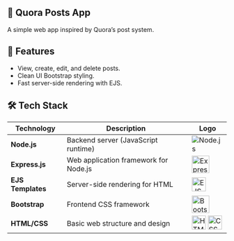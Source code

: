 ## 📝 Quora Posts App

A simple web app inspired by Quora’s post system.

## 🚀 Features

- View, create, edit, and delete posts.
- Clean UI Bootstrap styling.
- Fast server-side rendering with EJS.

## 🛠️ Tech Stack

| Technology                | Description                            | Logo |
|---------------------------|----------------------------------------|------|
| **Node.js**               | Backend server (JavaScript runtime)    | ![Node.js](https://nodejs.org/static/images/logo.svg) |
| **Express.js**            | Web application framework for Node.js  | <img src="https://upload.wikimedia.org/wikipedia/commons/6/64/Expressjs.png" alt="Express.js" width="40"/> |
| **EJS Templates**         | Server-side rendering for HTML         | <img src="https://ejs.co/favicon.ico" alt="EJS" width="32"/> |
| **Bootstrap**             | Frontend CSS framework                 | <img src="https://getbootstrap.com/docs/5.0/assets/brand/bootstrap-logo.svg" alt="Bootstrap" width="40"/> |
| **HTML/CSS**              | Basic web structure and design         | <img src="https://upload.wikimedia.org/wikipedia/commons/6/61/HTML5_logo_and_wordmark.svg" alt="HTML5" width="32"/> <img                                                                                               src="https://upload.wikimedia.org/wikipedia/commons/d/d5/CSS3_logo_and_wordmark.svg" alt="CSS3" width="32"/> |
